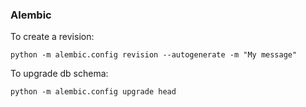 ### Alembic

To create a revision:
```commandline
python -m alembic.config revision --autogenerate -m "My message"
```

To upgrade db schema:
```commandline
python -m alembic.config upgrade head
```